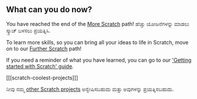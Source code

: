 ## What can you do now?

You have reached the end of the [More Scratch](https://projects.raspberrypi.org/en/pathways/more-scratch) path! ಹೆಚ್ಚು ಯೋಜನೆಗಳನ್ನು ಮಾಡಲು ಸ್ಕ್ರಾಚ್ ಬಳಸಲು ಪ್ರಯತ್ನಿಸಿ.

To learn more skills, so you can bring all your ideas to life in Scratch, move on to our [Further Scratch](https://projects.raspberrypi.org/en/pathways/further-scratch) path!

If you need a reminder of what you have learned, you can go to our ['Getting started with Scratch' guide](https://projects.raspberrypi.org/en/projects/getting-started-scratch).

[[[scratch-coolest-projects]]]

ನೀವು ನಮ್ಮ [other Scratch projects](https://projects.raspberrypi.org/en/projects?software%5B%5D=scratch&curriculum%5B%5D=%201) ಅನ್ವೇಷಿಸಬಹುದು ಮತ್ತು ಅವುಗಳನ್ನು ಪ್ರಯತ್ನಿಸಬಹುದು.

